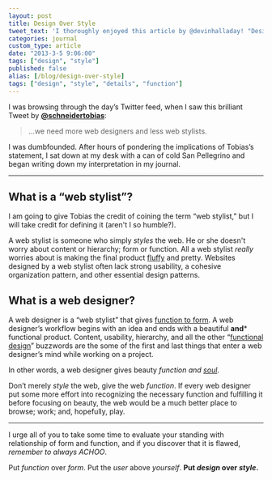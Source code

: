```yaml
---
layout: post
title: Design Over Style
tweet_text: 'I thoroughly enjoyed this article by @devinhalladay! "Design Over Style":'
categories: journal
custom_type: article
date: "2013-3-5 9:06:00"
tags: ["design", "style"]
published: false
alias: [/blog/design-over-style]
tags: ["design", "style", "details", "function"]
---
```

I was browsing through the day’s Twitter feed, when I saw this brilliant Tweet by **[@schneidertobias](http://twitter.com/schneidertobias)**:

> ...we need more web designers and less web stylists.

I was dumbfounded. After hours of pondering the implications of Tobias’s statement, I sat down at my desk with a can of cold San Pellegrino and began writing down my interpretation in my journal.

----

## What is a “web stylist”?
I am going to give Tobias the credit of coining the term “web stylist,” but I will take credit for defining it (aren't I so humble?).

A web stylist is someone who simply *styles* the web. He or she doesn't worry about content or hierarchy; form or function. All a web stylist *really* worries about is making the final product [fluffy](http://www.youtube.com/watch?v=D4i7vS_UO4Q) and pretty. Websites designed by a web stylist often lack strong usability, a cohesive organization pattern, and other essential design patterns.

## What is a web designer?
A web designer is a “web stylist” that gives [function to form](http://www.smashingmagazine.com/2010/03/23/does-form-follow-function/). A web designer’s workflow begins with an idea and ends with a beautiful **and*** functional product. Content, usability, hierarchy, and all the other “[functional design](http://www.smashingmagazine.com/2008/08/05/7-essential-guidelines-for-functional-design/)” buzzwords are the some of the first and last things that enter a web designer’s mind while working on a project.

In other words, a web designer gives beauty *function and [soul](http://devinhalladay.com/blog/designer-of-souls/)*.

Don’t merely *style* the web, give the web *function*. If every web designer put some more effort into recognizing the necessary function and fulfilling it before focusing on beauty, the web would be a much better place to browse; work; and, hopefully, play.

----

I urge all of you to take some time to evaluate your standing with relationship of form and function, and if you discover that it is flawed, *remember to always ACHOO*.

Put *function* over *form*.
Put the *user* above *yourself*.
**Put *design* over *style*.**